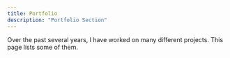 ```yaml
---
title: Portfolio
description: "Portfolio Section"
---
```


Over the past several years, I have worked on many different projects. This page lists some of them.